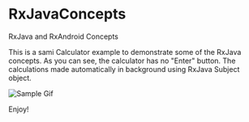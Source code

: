 # RxJavaConcepts
RxJava and RxAndroid Concepts

This is a sami Calculator example to demonstrate some of the RxJava concepts.
As you can see, the calculator has no "Enter" button.
The calculations made automatically in background using RxJava Subject object.

![Sample Gif](https://cloud.githubusercontent.com/assets/4125349/19221884/c4156f78-8e54-11e6-9385-da4a00b24fe6.gif)

Enjoy!
